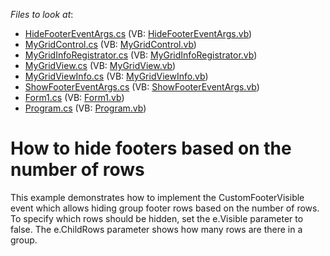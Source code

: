 <!-- default file list -->
*Files to look at*:

* [HideFooterEventArgs.cs](./CS/HideableGroupRowFooters/CustomGridControl/HideFooterEventArgs.cs) (VB: [HideFooterEventArgs.vb](./VB/HideableGroupRowFooters/CustomGridControl/HideFooterEventArgs.vb))
* [MyGridControl.cs](./CS/HideableGroupRowFooters/CustomGridControl/MyGridControl.cs) (VB: [MyGridControl.vb](./VB/HideableGroupRowFooters/CustomGridControl/MyGridControl.vb))
* [MyGridInfoRegistrator.cs](./CS/HideableGroupRowFooters/CustomGridControl/MyGridInfoRegistrator.cs) (VB: [MyGridInfoRegistrator.vb](./VB/HideableGroupRowFooters/CustomGridControl/MyGridInfoRegistrator.vb))
* [MyGridView.cs](./CS/HideableGroupRowFooters/CustomGridControl/MyGridView.cs) (VB: [MyGridView.vb](./VB/HideableGroupRowFooters/CustomGridControl/MyGridView.vb))
* [MyGridViewInfo.cs](./CS/HideableGroupRowFooters/CustomGridControl/MyGridViewInfo.cs) (VB: [MyGridViewInfo.vb](./VB/HideableGroupRowFooters/CustomGridControl/MyGridViewInfo.vb))
* [ShowFooterEventArgs.cs](./CS/HideableGroupRowFooters/CustomGridControl/ShowFooterEventArgs.cs) (VB: [ShowFooterEventArgs.vb](./VB/HideableGroupRowFooters/CustomGridControl/ShowFooterEventArgs.vb))
* [Form1.cs](./CS/HideableGroupRowFooters/Form1.cs) (VB: [Form1.vb](./VB/HideableGroupRowFooters/Form1.vb))
* [Program.cs](./CS/HideableGroupRowFooters/Program.cs) (VB: [Program.vb](./VB/HideableGroupRowFooters/Program.vb))
<!-- default file list end -->
# How to hide footers based on the number of rows


<p>This example demonstrates how to implement the CustomFooterVisible event which allows hiding group footer rows based on the number of rows. To specify which rows should be hidden, set the e.Visible parameter to false. The e.ChildRows parameter shows how many rows are there  in a group.</p>

<br/>


